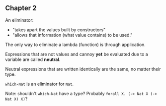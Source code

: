 ## Chapter 2

An eliminator:

- "takes apart the values built by constructors"
- "allows that information (what value contains) to be used."

The only way to eliminate a lambda (function) is through application.

Expressions that are not values and cannoy **yet** be evaluated due to
a variable are called **neutral**.

Neutral expressions that are written identically are the same, no matter their type.

`which-Nat` is an eliminator for `Nat`.

Note: shouldn't `which-Nat` have a type? Probably `forall X. (-> Nat X (-> Nat X) X)`?

